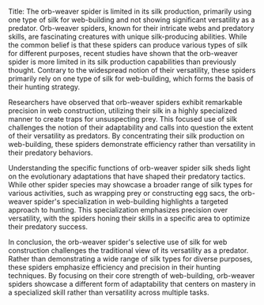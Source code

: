 Title: The orb-weaver spider is limited in its silk production, primarily using one type of silk for web-building and not showing significant versatility as a predator.
Orb-weaver spiders, known for their intricate webs and predatory skills, are fascinating creatures with unique silk-producing abilities. While the common belief is that these spiders can produce various types of silk for different purposes, recent studies have shown that the orb-weaver spider is more limited in its silk production capabilities than previously thought. Contrary to the widespread notion of their versatility, these spiders primarily rely on one type of silk for web-building, which forms the basis of their hunting strategy.

Researchers have observed that orb-weaver spiders exhibit remarkable precision in web construction, utilizing their silk in a highly specialized manner to create traps for unsuspecting prey. This focused use of silk challenges the notion of their adaptability and calls into question the extent of their versatility as predators. By concentrating their silk production on web-building, these spiders demonstrate efficiency rather than versatility in their predatory behaviors.

Understanding the specific functions of orb-weaver spider silk sheds light on the evolutionary adaptations that have shaped their predatory tactics. While other spider species may showcase a broader range of silk types for various activities, such as wrapping prey or constructing egg sacs, the orb-weaver spider's specialization in web-building highlights a targeted approach to hunting. This specialization emphasizes precision over versatility, with the spiders honing their skills in a specific area to optimize their predatory success.

In conclusion, the orb-weaver spider's selective use of silk for web construction challenges the traditional view of its versatility as a predator. Rather than demonstrating a wide range of silk types for diverse purposes, these spiders emphasize efficiency and precision in their hunting techniques. By focusing on their core strength of web-building, orb-weaver spiders showcase a different form of adaptability that centers on mastery in a specialized skill rather than versatility across multiple tasks.
